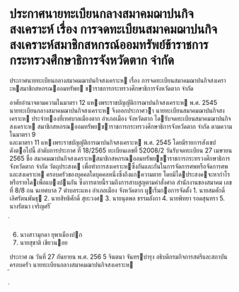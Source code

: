 
# ประกาศนายทะเบียนกลางสมาคมฌาปนกิจสงเคราะห์ เรื่อง การจดทะเบียนสมาคมฌาปนกิจสงเคราะห์สมาชิกสหกรณ์ออมทรัพย์ข้าราชการกระทรวงศึกษาธิการจังหวัดตาก จำกัด
      
      

      
      

ประกาศนายทะเบียนกลางสมาคมฌาปนกิจสงเคราะห 
เรื่อง   การจดทะเบียนสมาคมฌาปนกิจสงเคราะหสมาชิกสหกรณออมทรัพย 
ขาราชการกระทรวงศึกษาธิการจังหวัดตาก  จํากัด 
 
 
อาศัยอํานาจตามความในมาตรา  12  แหงพระราชบัญญัติการฌาปนกิจสงเคราะห  พ.ศ.  2545  
นายทะเบียนกลางสมาคมฌาปนกิจสงเคราะห  จึงออกประกาศวา  นายทะเบียนสมาคมฌาปนกิจสงเคราะห
ประจําทองที่เทศบาลเมืองตาก  อําเภอเมือง  จังหวัดตาก  ไดรับจดทะเบียนสมาคมฌาปนกิจสงเคราะห
สมาชิกสหกรณออมทรัพยขาราชการกระทรวงศึกษาธิการจังหวัดตาก  จํากัด  ตามความในมาตรา  9  
และมาตรา     11  แหงพระราชบัญญัติการฌาปนกิจสงเคราะห  พ.ศ.  2545  โดยมีรายการสังเขป  
ดังตอไปนี้ 
ลําดับการประกาศ ที่   18/2565 
ทะเบียนเลขที่ 52008/2 
วันรับจดทะเบียน 27  เมษายน      2565 
ชื่อ สมาคมฌาปนกิจสงเคราะหสมาชิกสหกรณออมทรัพยขาราชการกระทรวงศึกษาธิการ 
 จังหวัดตาก  จํากัด 
วัตถุประสงค เพื่อทําการสงเคราะหซึ่งกันและกันในการจัดการศพหรือจัดการศพและสงเคราะห 
 ครอบครัวของบุคคลใดบุคคลหนึ่งซึ่งถึงแกความตาย  โดยมิไดประสงคจะหากําไร 
 หรือรายไดเพื่อแบงปนกัน  ซึ่งการตายนี้รวมถึงการสาบสูญตามคําสั่งศาล 
สํานักงานของสมาคม เลขที่    8/8  ถน  นเทศบาล     7  ตําบลระแหง  อําเภอเมือง  จังหวัดตาก 
ผูเริ่มกอการจัดตั้ง 1.  นายสมศักดิ์  เลิศรัตนพันธุ 
 2.  นายสิทธิศักดิ์  สุยะวงศ 
 3.  นายนุตพล  ธรรมลังกา 
 4.  นายพิทยา  รอดสุนทรา 
 5.  นางรัตนา  เจริญศรี 
้
 
่
 

 6.  นางสาวมุกดา  ยุพาเมืองปก 
 7.  นายสุชาติ  เขียวนอย 
 
ประกาศ  ณ  วันที่  27  กันยายน  พ.ศ.   256 5 
จินตนา  จันทรบํารุง 
อธิบดีกรมกิจการสตรีและสถาบันครอบครัว 
นายทะเบียนกลางสมาคมฌาปนกิจสงเคราะห   
้
 
่
 